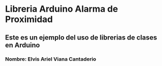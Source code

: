 # Libreria Arduino Alarma de Proximidad
## Este es un ejemplo del uso de librerias de clases en Arduino
### Nombre: Elvis Ariel Viana Cantaderio 

